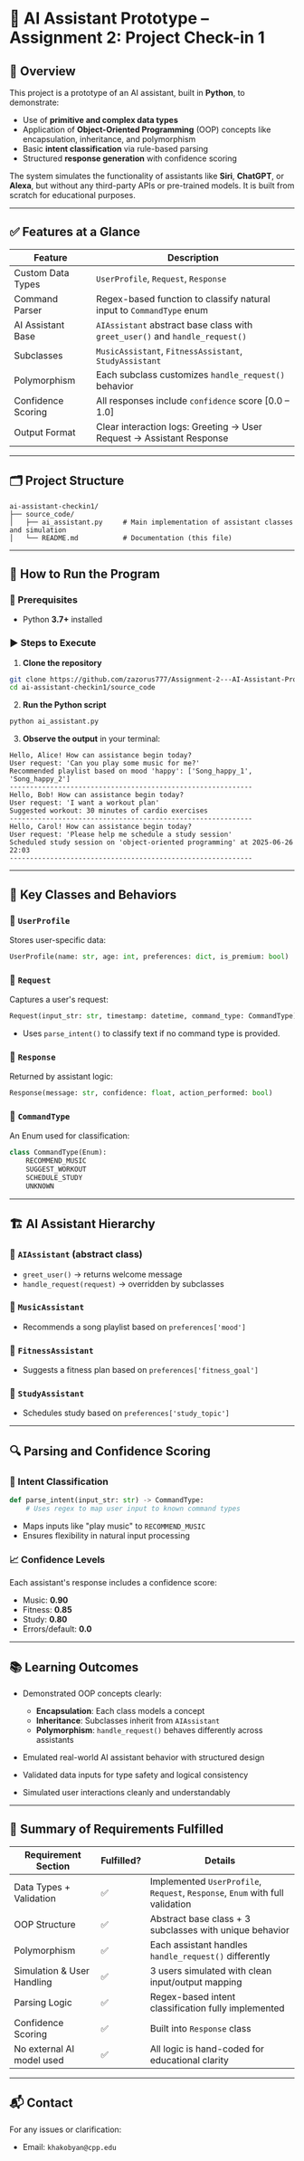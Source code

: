 # 🧠 AI Assistant Prototype – Assignment 2: Project Check-in 1

## 📌 Overview
This project is a prototype of an AI assistant, built in **Python**, to demonstrate:

- Use of **primitive and complex data types**
- Application of **Object-Oriented Programming** (OOP) concepts like encapsulation, inheritance, and polymorphism
- Basic **intent classification** via rule-based parsing
- Structured **response generation** with confidence scoring

The system simulates the functionality of assistants like **Siri**, **ChatGPT**, or **Alexa**, but without any third-party APIs or pre-trained models. It is built from scratch for educational purposes.

---

## ✅ Features at a Glance

| Feature                | Description                                                                 |
|------------------------|-----------------------------------------------------------------------------|
| Custom Data Types      | `UserProfile`, `Request`, `Response`                                        |
| Command Parser         | Regex-based function to classify natural input to `CommandType` enum        |
| AI Assistant Base      | `AIAssistant` abstract base class with `greet_user()` and `handle_request()` |
| Subclasses             | `MusicAssistant`, `FitnessAssistant`, `StudyAssistant`                      |
| Polymorphism           | Each subclass customizes `handle_request()` behavior                        |
| Confidence Scoring     | All responses include `confidence` score [0.0 – 1.0]                         |
| Output Format          | Clear interaction logs: Greeting → User Request → Assistant Response        |

---

## 🗂️ Project Structure
```
ai-assistant-checkin1/
├── source_code/
│   ├── ai_assistant.py     # Main implementation of assistant classes and simulation
│   └── README.md           # Documentation (this file)
```

---

## 🚀 How to Run the Program

### 🔧 Prerequisites
- Python **3.7+** installed

### ▶️ Steps to Execute
1. **Clone the repository**
```bash
git clone https://github.com/zazorus777/Assignment-2---AI-Assistant-Prototype.git
cd ai-assistant-checkin1/source_code
```

2. **Run the Python script**
```bash
python ai_assistant.py
```

3. **Observe the output** in your terminal:
```
Hello, Alice! How can assistance begin today?
User request: 'Can you play some music for me?'
Recommended playlist based on mood 'happy': ['Song_happy_1', 'Song_happy_2']
------------------------------------------------------------
Hello, Bob! How can assistance begin today?
User request: 'I want a workout plan'
Suggested workout: 30 minutes of cardio exercises
------------------------------------------------------------
Hello, Carol! How can assistance begin today?
User request: 'Please help me schedule a study session'
Scheduled study session on 'object-oriented programming' at 2025-06-26 22:03
------------------------------------------------------------
```

---

## 📘 Key Classes and Behaviors

### 🔹 `UserProfile`
Stores user-specific data:
```python
UserProfile(name: str, age: int, preferences: dict, is_premium: bool)
```

### 🔹 `Request`
Captures a user's request:
```python
Request(input_str: str, timestamp: datetime, command_type: CommandType)
```
- Uses `parse_intent()` to classify text if no command type is provided.

### 🔹 `Response`
Returned by assistant logic:
```python
Response(message: str, confidence: float, action_performed: bool)
```

### 🔹 `CommandType`
An Enum used for classification:
```python
class CommandType(Enum):
    RECOMMEND_MUSIC
    SUGGEST_WORKOUT
    SCHEDULE_STUDY
    UNKNOWN
```

---

## 🏗️ AI Assistant Hierarchy

### 🔸 `AIAssistant` (abstract class)
- `greet_user()` → returns welcome message
- `handle_request(request)` → overridden by subclasses

### 🔸 `MusicAssistant`
- Recommends a song playlist based on `preferences['mood']`

### 🔸 `FitnessAssistant`
- Suggests a fitness plan based on `preferences['fitness_goal']`

### 🔸 `StudyAssistant`
- Schedules study based on `preferences['study_topic']`

---

## 🔍 Parsing and Confidence Scoring

### 🧩 Intent Classification
```python
def parse_intent(input_str: str) -> CommandType:
    # Uses regex to map user input to known command types
```
- Maps inputs like "play music" to `RECOMMEND_MUSIC`
- Ensures flexibility in natural input processing

### 📈 Confidence Levels
Each assistant's response includes a confidence score:
- Music: **0.90**
- Fitness: **0.85**
- Study: **0.80**
- Errors/default: **0.0**

---

## 📚 Learning Outcomes

- Demonstrated OOP concepts clearly:
  - **Encapsulation**: Each class models a concept
  - **Inheritance**: Subclasses inherit from `AIAssistant`
  - **Polymorphism**: `handle_request()` behaves differently across assistants

- Emulated real-world AI assistant behavior with structured design
- Validated data inputs for type safety and logical consistency
- Simulated user interactions cleanly and understandably

---

## 🧾 Summary of Requirements Fulfilled

| Requirement Section         | Fulfilled? | Details                                       |
|-----------------------------|------------|-----------------------------------------------|
| Data Types + Validation     | ✅         | Implemented `UserProfile`, `Request`, `Response`, `Enum` with full validation |
| OOP Structure               | ✅         | Abstract base class + 3 subclasses with unique behavior |
| Polymorphism                | ✅         | Each assistant handles `handle_request()` differently |
| Simulation & User Handling  | ✅         | 3 users simulated with clean input/output mapping |
| Parsing Logic               | ✅         | Regex-based intent classification fully implemented |
| Confidence Scoring          | ✅         | Built into `Response` class                   |
| No external AI model used   | ✅         | All logic is hand-coded for educational clarity |

---

## 📬 Contact
For any issues or clarification:
- Email: `khakobyan@cpp.edu`
